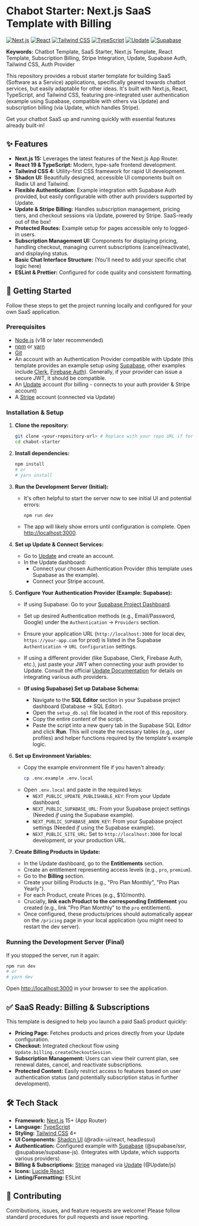 # Chabot Starter: Next.js SaaS Template with Billing

[![Next.js](https://img.shields.io/badge/Next.js-15+-black?style=flat-square&logo=next.js)](https://nextjs.org/)
[![React](https://img.shields.io/badge/React-19+-blue?style=flat-square&logo=react)](https://reactjs.org/)
[![Tailwind CSS](https://img.shields.io/badge/Tailwind_CSS-4+-38B2AC?style=flat-square&logo=tailwind-css)](https://tailwindcss.com/)
[![TypeScript](https://img.shields.io/badge/TypeScript-5+-3178C6?style=flat-square&logo=typescript)](https://www.typescriptlang.org/)
[![Update](https://img.shields.io/badge/Update-Billing-purple?style=flat-square)](https://update.dev/)
[![Supabase](https://img.shields.io/badge/Supabase-Auth_Example-3ECF8E?style=flat-square&logo=supabase)](https://supabase.come/)

**Keywords:** Chatbot Template, SaaS Starter, Next.js Template, React Template, Subscription Billing, Stripe Integration, Update, Supabase Auth, Tailwind CSS, Auth Provider

This repository provides a robust starter template for building SaaS (Software as a Service) applications, specifically geared towards chatbot services, but easily adaptable for other ideas. It's built with Next.js, React, TypeScript, and Tailwind CSS, featuring pre-integrated user authentication (example using Supabase, compatible with others via Update) and subscription billing (via Update, which handles Stripe).

Get your chatbot SaaS up and running quickly with essential features already built-in!

## ✨ Features

*   **Next.js 15:** Leverages the latest features of the Next.js App Router.
*   **React 19 & TypeScript:** Modern, type-safe frontend development.
*   **Tailwind CSS 4:** Utility-first CSS framework for rapid UI development.
*   **Shadcn UI:** Beautifully designed, accessible UI components built on Radix UI and Tailwind.
*   **Flexible Authentication:** Example integration with Supabase Auth provided, but easily configurable with other auth providers supported by Update.
*   **Update & Stripe Billing:** Handles subscription management, pricing tiers, and checkout sessions via Update, powered by Stripe. SaaS-ready out of the box!
*   **Protected Routes:** Example setup for pages accessible only to logged-in users.
*   **Subscription Management UI:** Components for displaying pricing, handling checkout, managing current subscriptions (cancel/reactivate), and displaying status.
*   **Basic Chat Interface Structure:** (You'll need to add your specific chat logic here)
*   **ESLint & Prettier:** Configured for code quality and consistent formatting.

## 🚀 Getting Started

Follow these steps to get the project running locally and configured for your own SaaS application.

### Prerequisites

*   [Node.js](https://nodejs.org/) (v18 or later recommended)
*   [npm](https://www.npmjs.com/) or [yarn](https://yarnpkg.com/)
*   [Git](https://git-scm.com/)
*   An account with an Authentication Provider compatible with Update (this template provides an example setup using [Supabase](https://supabase.com/), other examples include [Clerk](https://clerk.com/), [Firebase Auth](https://firebase.google.com/docs/auth)). Generally, if your provider can issue a secure JWT, it should be compatible.
*   An [Update](https://update.dev/) account (for billing - connects to your auth provider & Stripe account)
*   A [Stripe](https://stripe.com/) account (connected via Update)

### Installation & Setup

1.  **Clone the repository:**
    ```bash
    git clone <your-repository-url> # Replace with your repo URL if forked
    cd chabot-starter
    ```

2.  **Install dependencies:**
    ```bash
    npm install
    # or
    # yarn install
    ```

3.  **Run the Development Server (Initial):**
    *   It's often helpful to start the server now to see initial UI and potential errors:
        ```bash
        npm run dev
        ```
    *   The app will likely show errors until configuration is complete. Open [http://localhost:3000](http://localhost:3000).

4.  **Set up Update & Connect Services:**
    *   Go to [Update](https://update.dev/) and create an account.
    *   In the Update dashboard:
        *   Connect your chosen Authentication Provider (this template uses Supabase as the example).
        *   Connect your Stripe account.

5.  **Configure Your Authentication Provider (Example: Supabase):**
    *   If using Supabase: Go to your [Supabase Project Dashboard](https://supabase.com/).
    *   Set up desired Authentication methods (e.g., Email/Password, Google) under the `Authentication` -> `Providers` section.
    *   Ensure your application URL (`http://localhost:3000` for local dev, `https://your-app.com` for prod) is listed in the Supabase `Authentication` -> `URL Configuration` settings.
    *   If using a different provider (like Supabase, Clerk, Firebase Auth, etc.), just paste your JWT when connecting your auth provider to Update. Consult the official [Update Documentation](https://update.dev/docs) for details on integrating various auth providers.

    *   **(If using Supabase) Set up Database Schema:**
        *   Navigate to the **SQL Editor** section in your Supabase project dashboard (Database -> SQL Editor).
        *   Open the `setup_db.sql` file located in the root of this repository.
        *   Copy the entire content of the script.
        *   Paste the script into a new query tab in the Supabase SQL Editor and click **Run**. This will create the necessary tables (e.g., user profiles) and helper functions required by the template's example logic.

6.  **Set up Environment Variables:**
    *   Copy the example environment file if you haven't already:
        ```bash
        cp .env.example .env.local
        ```
    *   Open `.env.local` and paste in the required keys:
        *   `NEXT_PUBLIC_UPDATE_PUBLISHABLE_KEY`: From your Update dashboard.
        *   `NEXT_PUBLIC_SUPABASE_URL`: From your Supabase project settings (Needed *if* using the Supabase example).
        *   `NEXT_PUBLIC_SUPABASE_ANON_KEY`: From your Supabase project settings (Needed *if* using the Supabase example).
        *   `NEXT_PUBLIC_SITE_URL`: Set to `http://localhost:3000` for local development, or your production URL.

7.  **Create Billing Products in Update:**
    *   In the Update dashboard, go to the **Entitlements** section.
    *   Create an entitlement representing access levels (e.g., `pro`, `premium`).
    *   Go to the **Billing** section.
    *   Create your billing Products (e.g., "Pro Plan Monthly", "Pro Plan Yearly").
    *   For each Product, create Prices (e.g., $10/month).
    *   Crucially, **link each Product to the corresponding Entitlement** you created (e.g., link "Pro Plan Monthly" to the `pro` entitlement).
    *   Once configured, these products/prices should automatically appear on the `/pricing` page in your local application (you might need to restart the dev server).

### Running the Development Server (Final)

If you stopped the server, run it again:

```bash
npm run dev
# or
# yarn dev
```

Open [http://localhost:3000](http://localhost:3000) in your browser to see the application.

## ✅ SaaS Ready: Billing & Subscriptions

This template is designed to help you launch a paid SaaS product quickly:

*   **Pricing Page:** Fetches products and prices directly from your Update configuration.
*   **Checkout:** Integrated checkout flow using `Update.billing.createCheckoutSession`.
*   **Subscription Management:** Users can view their current plan, see renewal dates, cancel, and reactivate subscriptions.
*   **Protected Content:** Easily restrict access to features based on user authentication status (and potentially subscription status in further development).

## 🛠️ Tech Stack

*   **Framework:** [Next.js](https://nextjs.org/) 15+ (App Router)
*   **Language:** [TypeScript](https://www.typescriptlang.org/)
*   **Styling:** [Tailwind CSS](https://tailwindcss.com/) 4+
*   **UI Components:** [Shadcn UI](https://ui.shadcn.com/) (@radix-ui/react, headlessui)
*   **Authentication:** Configured example with [Supabase](https://supabase.come/) (@supabase/ssr, @supabase/supabase-js). (Integrates with Update, which supports various providers).
*   **Billing & Subscriptions:** [Stripe](https://stripe.com/) managed via [Update](https://update.dev/) (@Update/js)
*   **Icons:** [Lucide React](https://lucide.dev/)
*   **Linting/Formatting:** ESLint

## 🎯 Contributing

Contributions, issues, and feature requests are welcome! Please follow standard procedures for pull requests and issue reporting.